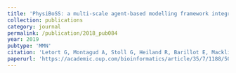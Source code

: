 ```yaml
---
title: 'PhysiBoSS: a multi-scale agent-based modelling framework integrating physical dimension and cell signalling'
collection: publications
category: journal
permalink: /publication/2018_pub084
year: 2019
pubtype: 'MMN'
citation: 'Letort G, Montagud A, Stoll G, Heiland R, Barillot E, Macklin P, Zinovyev A, Calzone L. <a href="https://academic.oup.com/bioinformatics/article/35/7/1188/5087713">PhysiBoSS: a multi-scale agent-based modelling framework integrating physical dimension and cell signalling</a>.  2019. <i>Bioinformatics</i> 35(7):1188-1196'
paperurl: 'https://academic.oup.com/bioinformatics/article/35/7/1188/5087713'
---
```

